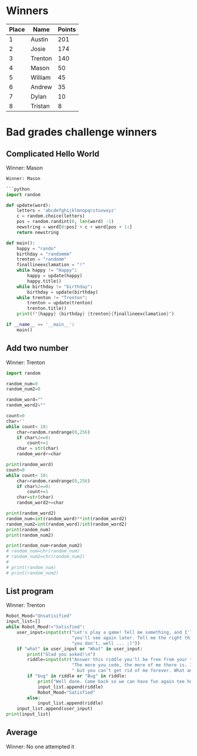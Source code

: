 # Winners

| Place | Name    | Points |
|-------|---------|--------|
| 1     | Austin  | 201    |
| 2     | Josie   | 174    |
| 3     | Trenton | 140    |
| 4     | Mason   | 50     |
| 5     | William | 45     |
| 6     | Andrew  | 35     |
| 7     | Dylan   | 10     |
| 8     | Tristan | 8      |

# Bad grades challenge winners

## Complicated Hello World
Winner: Mason

```python
Winner: Mason

```python
import random

def update(word):
    letters = 'abcdefghijklmnopqrstuvwxyz'
    c = random.choice(letters)
    pos = random.randint(0, len(word) -1)
    newstring = word[0:pos] + c + word[pos + 1:]
    return newstring

def main():
    happy = "rando"
    birthday = "randommm"
    trenton = "randomm"
    finallineexclamation = "!"
    while happy != "Happy":
        happy = update(happy)
        happy.title()
    while birthday != "birthday":
        birthday = update(birthday)
    while trenton != "Trenton":
        trenton = update(trenton)
        trenton.title()
    print(f"{happy} {birthday} {trenton}{finallineexclamation}")

if __name__ == '__main__':
    main()
```


## Add two number
Winner: Trenton

```python
import random

random_num=0
random_num2=0

random_word=""
random_word2=""

count=0
char=''
while count< 10:
	char=random.randrange(0,256)
	if char%2==0:
		count+=1
	char = str(char)
	random_word+=char

print(random_word)
count=0
while count< 10:
	char=random.randrange(0,256)
	if char%2==0:
		count+=1
	char=str(char)
	random_word2+=char

print(random_word2)
random_num=int(random_word)**int(random_word2)
random_num2=int(random_word)/int(random_word2)
print(random_num)
print(random_num2)

print(random_num+random_num2)
# random_num=chr(random_num)
# random_num2=chr(random_num2)
#
# print(random_num)
# print(random_num2)
```

## List program
Winner: Trenton

```python
Robot_Mood="Unsatisified"
input_list=[]
while Robot_Mood!="Satisfied":
	user_input=input(str("Let's play a game! Tell me something, and I'll add it to a list that'll\n"
						 "you'll see again later. Tell me the right thing and I'll let you go. If\n"
						 "you don't, well ... ;)"))
	if "what" in user_input or "What" in user_input:
		print("Glad you asked!\n")
		riddle=input(str("Answer this riddle you'll be free from your torment... maybe ;). \n"
						 "The more you code, the more of me there is. I may be gone for now\n"
						 " but you can’t get rid of me forever. What am I?\n"))
		if "bug" in riddle or "Bug" in riddle:
			print("Well done. Come back so we can have fun again tee hee hee!:P")
			input_list.append(riddle)
			Robot_Mood="Satisfied"
		else:
			input_list.append(riddle)
	input_list.append(user_input)
print(input_list)
```

## Average
Winner: No one attempted it